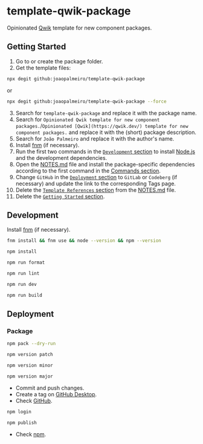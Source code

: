# template-qwik-package

Opinionated [Qwik](https://qwik.dev/) template for new component packages.

## Getting Started

1. Go to or create the package folder.
2. Get the template files:

```bash
npx degit github:joaopalmeiro/template-qwik-package
```

or

```bash
npx degit github:joaopalmeiro/template-qwik-package --force
```

3. Search for `template-qwik-package` and replace it with the package name.
4. Search for `Opinionated Qwik template for new component packages.`/`Opinionated [Qwik](https://qwik.dev/) template for new component packages.` and replace it with the (short) package description.
5. Search for `João Palmeiro` and replace it with the author's name.
6. Install [fnm](https://github.com/Schniz/fnm) (if necessary).
7. Run the first two commands in the [`Development` section](#development) to install [Node.js](https://nodejs.org/en) and the development dependencies.
8. Open the [NOTES.md](NOTES.md) file and install the package-specific dependencies according to the first command in the [Commands section](NOTES.md#commands).
9. Change `GitHub` in the [`Deployment` section](#deployment) to `GitLab` or `Codeberg` (if necessary) and update the link to the corresponding Tags page.
10. Delete the [`Template References` section](NOTES.md#template-references) from the [NOTES.md](NOTES.md) file.
11. Delete the [`Getting Started` section](#getting-started).

## Development

Install [fnm](https://github.com/Schniz/fnm) (if necessary).

```bash
fnm install && fnm use && node --version && npm --version
```

```bash
npm install
```

```bash
npm run format
```

```bash
npm run lint
```

```bash
npm run dev
```

```bash
npm run build
```

## Deployment

### Package

```bash
npm pack --dry-run
```

```bash
npm version patch
```

```bash
npm version minor
```

```bash
npm version major
```

- Commit and push changes.
- Create a tag on [GitHub Desktop](https://github.blog/2020-05-12-create-and-push-tags-in-the-latest-github-desktop-2-5-release/).
- Check [GitHub](https://github.com/joaopalmeiro/template-qwik-package/tags).

```bash
npm login
```

```bash
npm publish
```

- Check [npm](https://www.npmjs.com/package/template-qwik-package).
